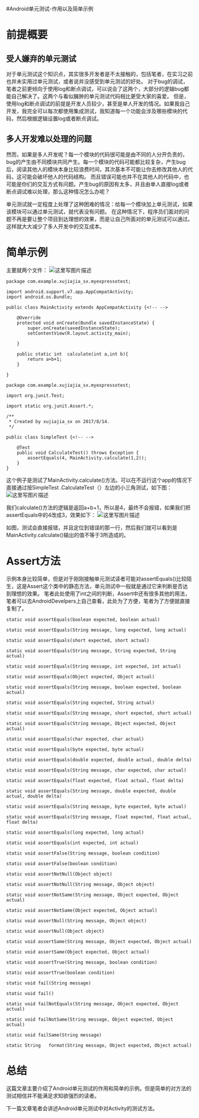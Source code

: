 #Android单元测试-作用以及简单示例
# 前提概要

## 受人嫌弃的单元测试

对于单元测试这个知识点，其实很多开发者是不太接触的，包括笔者，在实习之前也并未实用过单元测试，或者说并没感受到单元测试的好处。  对于bug的调试，笔者之前更倾向于使用log和断点调试，可以说会了这两个，大部分的逻辑bug都能自己解决了。这两个与看似臃肿的单元测试代码相比更受大家的喜爱。  但是，使用log和断点调试的前提是开发人员较少，甚至是单人开发的情况。如果我自己开发，我完全可以每次都使用集成测试，我知道每一个功能会涉及哪些模块的代码，然后根据逻辑设置log或者断点调试。

## 多人开发难以处理的问题

然而，如果是多人开发呢？每一个模块的代码很可能是由不同的人分开负责的，bug的产生由不同模块共同产生。每一个模块的代码可能都比较复杂，产生bug后，阅读其他人的模块本身比较浪费时间，其次基本不可能让你去修改其他人的代码，这可能会破坏他人的代码结构。  而且错误可能也并不在其他人的代码中，也可能是你们的交互方式有问题。产生bug的原因有太多，并且由单人直接log或者断点调试难以处理，那么这种情况怎么办呢？

单元测试就一定程度上处理了这种困难的情况：给每一个模块加上单元测试，如果该模块可以通过单元测试，就代表没有问题。  在这种情况下，程序员们面对的问题不再是要让整个项目到达理想的效果，而是让自己所面对的单元测试可以通过。这样就大大减少了多人开发中的交互成本。

# 简单示例

主要就两个文件：  <img src="https://raw.githubusercontent.com/Double2hao/xujiajia_blog/main/img/16210040253020.png" alt="这里写图片描述" title="">

```
package com.example.xujiajia_sx.myexpressotest;

import android.support.v7.app.AppCompatActivity;
import android.os.Bundle;

public class MainActivity extends AppCompatActivity {<!-- -->

    @Override
    protected void onCreate(Bundle savedInstanceState) {
        super.onCreate(savedInstanceState);
        setContentView(R.layout.activity_main);

    }

    public static int  calculate(int a,int b){
        return a+b+1;
    }

}

```

```
package com.example.xujiajia_sx.myexpressotest;

import org.junit.Test;

import static org.junit.Assert.*;

/**
 * Created by xujiajia_sx on 2017/8/14.
 */

public class SimpleTest {<!-- -->

    @Test
    public void CalculateTest() throws Exception {
        assertEquals(4, MainActivity.calculate(1,2));
    }
}

```

这个例子是测试了MainActivity.calculate()方法。可以在不运行这个app的情况下直接通过按SimpleTest .CalculateTest（）左边的小三角测试，如下图：  <img src="https://raw.githubusercontent.com/Double2hao/xujiajia_blog/main/img/16210040253591.png" alt="这里写图片描述" title="">

我们calculate()方法的逻辑是返回a+b+1，所以是4，最终不会报错，如果我们把assertEquals中的4改成3，效果如下：  <img src="https://raw.githubusercontent.com/Double2hao/xujiajia_blog/main/img/16210040254442.png" alt="这里写图片描述" title="">

如图，测试会直接报错，并且定位到错误的那一行，然后我们就可以看到是MainActivity.calculate()输出的值不等于3所造成的。

# Assert方法

示例本身比较简单，但是对于刚刚接触单元测试读者可能对assertEquals()比较陌生，这是Assert这个类中的静态方法，单元测试中一般就是通过它来判断是否达到理想的效果。  笔者此处使用了int之间的判断，Assert中还有很多其他的用法，笔者可以去AndroidDevelpers上自己查看，此处为了方便，笔者为了方便就直接复制了。

```
static void assertEquals(boolean expected, boolean actual)

static void assertEquals(String message, long expected, long actual)

static void assertEquals(short expected, short actual)

static void assertEquals(String message, String expected, String actual)

static void assertEquals(String message, int expected, int actual)

static void assertEquals(Object expected, Object actual)

static void assertEquals(String message, boolean expected, boolean actual)

static void assertEquals(String expected, String actual)

static void assertEquals(String message, short expected, short actual)

static void assertEquals(String message, Object expected, Object actual)

static void assertEquals(char expected, char actual)

static void assertEquals(byte expected, byte actual)

static void assertEquals(double expected, double actual, double delta)

static void assertEquals(String message, char expected, char actual)

static void assertEquals(float expected, float actual, float delta)

static void assertEquals(String message, double expected, double actual, double delta)

static void assertEquals(String message, byte expected, byte actual)

static void assertEquals(String message, float expected, float actual, float delta)

static void assertEquals(long expected, long actual)

static void assertEquals(int expected, int actual)

static void assertFalse(String message, boolean condition)

static void assertFalse(boolean condition)

static void assertNotNull(Object object)

static void assertNotNull(String message, Object object)

static void assertNotSame(String message, Object expected, Object actual)

static void assertNotSame(Object expected, Object actual)

static void assertNull(String message, Object object)

static void assertNull(Object object)

static void assertSame(String message, Object expected, Object actual)

static void assertSame(Object expected, Object actual)

static void assertTrue(String message, boolean condition)

static void assertTrue(boolean condition)

static void fail(String message)

static void fail()

static void failNotEquals(String message, Object expected, Object actual)

static void failNotSame(String message, Object expected, Object actual)

static void failSame(String message)

static String   format(String message, Object expected, Object actual)
```

# 总结

这篇文章主要介绍了Android单元测试的作用和简单的示例。但是简单的对方法的测试相信并不能满足求知欲强烈的读者。

下一篇文章笔者会讲述Android单元测试中对Activity的测试方法。